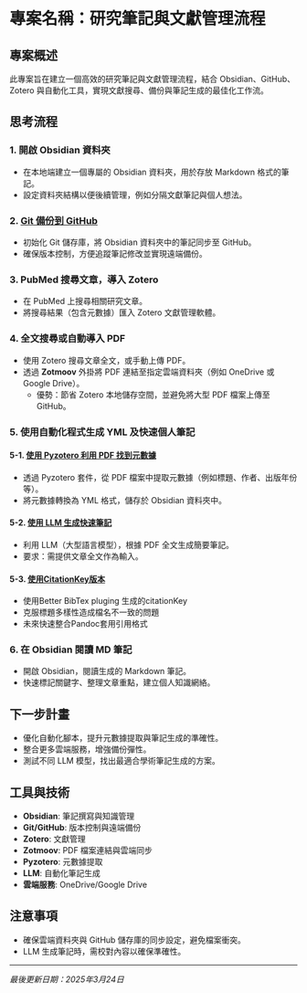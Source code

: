 # 專案名稱：研究筆記與文獻管理流程

## 專案概述
此專案旨在建立一個高效的研究筆記與文獻管理流程，結合 Obsidian、GitHub、Zotero 與自動化工具，實現文獻搜尋、備份與筆記生成的最佳化工作流。

## 思考流程

### 1. 開啟 Obsidian 資料夾
- 在本地端建立一個專屬的 Obsidian 資料夾，用於存放 Markdown 格式的筆記。
- 設定資料夾結構以便後續管理，例如分隔文獻筆記與個人想法。

### 2. [Git 備份到 GitHub](./Project/git/git.md)
- 初始化 Git 儲存庫，將 Obsidian 資料夾中的筆記同步至 GitHub。
- 確保版本控制，方便追蹤筆記修改並實現遠端備份。

### 3. PubMed 搜尋文章，導入 Zotero
- 在 PubMed 上搜尋相關研究文章。
- 將搜尋結果（包含元數據）匯入 Zotero 文獻管理軟體。

### 4. 全文搜尋或自動導入 PDF
- 使用 Zotero 搜尋文章全文，或手動上傳 PDF。
- 透過 **Zotmoov** 外掛將 PDF 連結至指定雲端資料夾（例如 OneDrive 或 Google Drive）。
  - 優勢：節省 Zotero 本地儲存空間，並避免將大型 PDF 檔案上傳至 GitHub。

### 5. 使用自動化程式生成 YML 及快速個人筆記
#### 5-1. [使用 Pyzotero 利用 PDF 找到元數據](./Project/Paper_summary/Pyzotero.md)
- 透過 Pyzotero 套件，從 PDF 檔案中提取元數據（例如標題、作者、出版年份等）。
- 將元數據轉換為 YML 格式，儲存於 Obsidian 資料夾中。

#### 5-2. [使用 LLM 生成快速筆記](./Project/Paper_summary/LLM.md)
- 利用 LLM（大型語言模型），根據 PDF 全文生成簡要筆記。
- 要求：需提供文章全文作為輸入。

#### 5-3. [使用CitationKey版本](./Project/Paper_summary/PDF2MD.md)
 - 使用Better BibTex pluging 生成的citationKey
 - 克服標題多樣性造成檔名不一致的問題
 - 未來快速整合Pandoc套用引用格式

### 6. 在 Obsidian 閱讀 MD 筆記
- 開啟 Obsidian，閱讀生成的 Markdown 筆記。
- 快速標記關鍵字、整理文章重點，建立個人知識網絡。

## 下一步計畫
- 優化自動化腳本，提升元數據提取與筆記生成的準確性。
- 整合更多雲端服務，增強備份彈性。
- 測試不同 LLM 模型，找出最適合學術筆記生成的方案。

## 工具與技術
- **Obsidian**: 筆記撰寫與知識管理
- **Git/GitHub**: 版本控制與遠端備份
- **Zotero**: 文獻管理
- **Zotmoov**: PDF 檔案連結與雲端同步
- **Pyzotero**: 元數據提取
- **LLM**: 自動化筆記生成
- **雲端服務**: OneDrive/Google Drive

## 注意事項
- 確保雲端資料夾與 GitHub 儲存庫的同步設定，避免檔案衝突。
- LLM 生成筆記時，需校對內容以確保準確性。

---
*最後更新日期：2025年3月24日*

